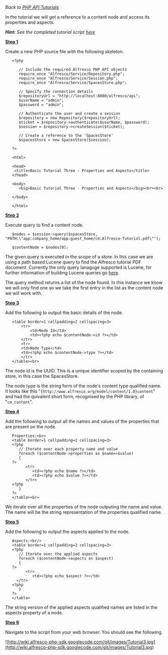 <i>Back to <a href='PHPAPITutorials.md'>PHP API Tutorials</a></i>

In the tutorial we will get a reference to a content node and access its properties and aspects.

<i><b>Hint:</b> See the completed tutorial script <a href='PHPTutorialThreeCompleteScript.md'>here</a></i>

<b><u>Step 1</u></b>

Create a new PHP source file with the following skeleton.

```
   <?php

      // Include the required Alfresco PHP API objects  
      require_once "Alfresco/Service/Repository.php";
      require_once "Alfresco/Service/Session.php";
      require_once "Alfresco/Service/SpacesStore.php";
 
      // Specify the connection details
      $repositoryUrl = "http://localhost:8080/alfresco/api";
      $userName = "admin";
      $password = "admin"; 
	
      // Authenticate the user and create a session
      $repository = new Repository($repositoryUrl);
      $ticket = $repository->authenticate($userName, $password);
      $session = $repository->createSession($ticket);
	
      // Create a reference to the 'SpacesStore'
      $spacesStore = new SpacesStore($session);

   ?>

   <html>

   <head>
	<title>Basic Tutorial Three - Properties and Aspects</title>
   </head>

   <body>
      <big>Basic Tutorial Three - Properties and Aspects</big><br><br>

   </body>

   </html>
```

<b><u>Step 2</u></b>

Execute query to find a content node.

```
   $nodes = $session->query($spacesStore, "PATH:\"app:company_home/app:guest_home/cm:Alfresco-Tutorial.pdf\"");

   $contentNode = $nodes[0]; 
```

The given query is executed in the scope of a store.  In this case we are using a path based Lucene query to find the Alfresco tutorial PDF document.  Currently the only query lanaguge supported is Lucene, for further information of building Lucene queries go [here](https://wiki.alfresco.com/wiki/Search).

The query method returns a list of the node found.  In this instance we know we will only find one so we take the first entry in the list as the content node we will work with.

<b><u>Step 3</u></b>

Add the following to output the basic details of the node.

```
   <table border=1 cellpadding=2 cellspacing=3> 
       <tr>
    	   <td>Node Id</td>
    	   <td><?php echo $contentNode->id ?></td>
       </tr>
       <tr>
 	   <td>Node Type</td>
 	   <td><?php echo $contentNode->type ?></td>
       </tr> 	
   </table><br>
```

The node id is the UUID.  This is a unique identifier scoped by the containing store, in this case the SpacesStore.

The node type is the string form of the node's content type qualified name.  It looks like this "`{http://www.alfresco.org/model/content/1.0}content`" and had the quivalent short form, recognised by the PHP library, of "`cm_content`".

<b><u>Step 4</u></b>

Add the following to output all the names and values of the properties that are present on the node.

```
   Properties:<br> 	
   <table border=1 cellpadding=2 cellspacing=3> 	
   <?php
      // Iterate over each property name and value
      foreach ($contentNode->properties as $name=>$value)
      {
   ?>
         <tr>
            <td><?php echo $name ?></td>
            <td><?php echo $value ?></td>			
         </tr>
   <?php		
      }
   ?> 		
   </table><br>
```

We iterate over all the properties of the node outputing the name and value.  The name will be the string representation of the properties qualified name.

<u><b>Step 5</b></u>

Add the following to output the aspects applied to the node.

```
   Aspects:<br/> 	
   <table border=1 cellpadding=2 cellspacing=3> 	
   <?php
      // Iterate over the applied aspects
      foreach ($contentNode->aspects as $aspect)
      {
   ?>
         <tr>
            <td><?php echo $aspect ?></td>		
	 </tr>
   <?php
      }
   ?>
   </table>
```

The string version of the applied aspects qualified names are listed in the aspects property of a node.

<b><u>Step 6</u></b>

Navigate to the script from your web browser.  You should see the following.

![http://wiki.alfresco-php-sdk.googlecode.com/git/images/Tutorial3.jpg](http://wiki.alfresco-php-sdk.googlecode.com/git/images/Tutorial3.jpg)